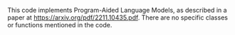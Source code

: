 This code implements Program-Aided Language Models, as described in a paper at https://arxiv.org/pdf/2211.10435.pdf. There are no specific classes or functions mentioned in the code.

